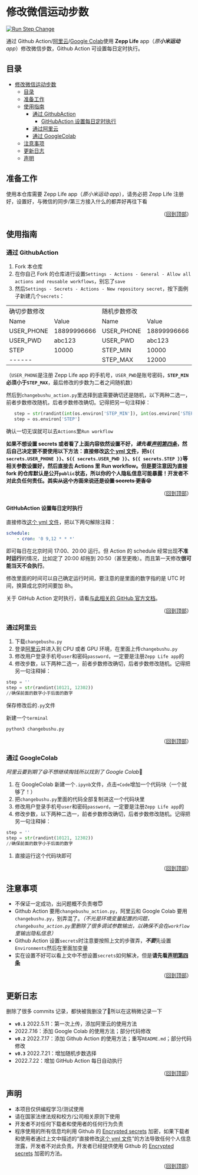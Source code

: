 <!-- markdownlint-disable MD041 MD010 MD033 -->
# 修改微信运动步数

[![Run Step Change](https://github.com/Akagi201/ChangeWechatSport/actions/workflows/runner.yml/badge.svg)](https://github.com/Akagi201/ChangeWechatSport/actions/workflows/runner.yml)

通过 Github Action/[阿里云](https://tianchi.aliyun.com/notebook-ai "不需要magic network")/[Google Colab](https://colab.research.google.com/ "需要magic network")使用 **Zepp Life** app（*原**小米运动**app*）修改微信步数，Github Action 可设置每日定时执行。

## 目录

- [修改微信运动步数](#修改微信运动步数)
  - [目录](#目录)
  - [准备工作](#准备工作)
  - [使用指南](#使用指南)
    - [通过 GithubAction](#通过-githubaction)
      - [GitHubAction 设置每日定时执行](#githubaction-设置每日定时执行)
    - [通过阿里云](#通过阿里云)
    - [通过 GoogleColab](#通过-googlecolab)
  - [注意事项](#注意事项)
  - [更新日志](#更新日志)
  - [声明](#声明)

## 准备工作

使用本仓库需要 Zepp Life app（*原小米运动 app*），请务必把 Zepp Life 注册好，设置好，与微信的同步/第三方接入什么的都弄好再往下看

<p align="right">（<a href="#修改微信运动步数">回到顶部</a>）</p>
  
## 使用指南

### 通过 GithubAction

1. Fork 本仓库
2. 在你自己 Fork 的仓库进行设置`Settings - Actions - General - Allow all actions and reusable workflows`，别忘了`save`
3. 然后`Settings - Secrets - Actions - New repository secret`，按下面例子新建几个`secrets`：

<table>
<tr>
  <td colspan="2">确切步数修改</td>
  <td colspan="2">随机步数修改</td>
</tr>
<tr>
  <td>Name</td>
  <td>Value</td>
  <td>Name</td>
  <td>Value</td>
</tr>
<tr>
  <td>USER_PHONE</td>
  <td>18899996666</td>
  <td>USER_PHONE</td>
  <td>18899996666</td>
</tr>
<tr>
  <td>USER_PWD</td>
  <td>abc123</td>
  <td>USER_PWD</td>
  <td>abc123</td>
</tr>
<tr>
  <td>STEP</td>
  <td>10000</td>
  <td>STEP_MIN</td>
  <td>10000</td>
</tr>
<tr>
  <td colspan="2">------</td>
  <td>STEP_MAX</td>
  <td>12000</td>
</tr>
</table>

（`USER_PHONE`是注册 Zepp Life app 的手机号，`USER_PWD`是账号密码，**`STEP_MIN`必须小于`STEP_MAX`**，最后修改的步数为二者之间随机数）

然后到`changebushu_action.py`里选择到底需要确切还是随机，以下两种二选一，前者步数修改随机，后者步数修改确切。记得把另一句注释掉：

```python
   step = str(randint(int(os.environ['STEP_MIN']), int(os.environ['STEP_MAX'])))
   step = os.environ['STEP']
```

确认一切无误就可以去`Actions`里`Run workflow`

**如果不想设置 secrets 或者看了上面内容依然设置不好，*请先看[声明第四条](#声明)*，然后自己决定要不要使用以下方法：直接修改[这个 yml 文件](/.github/workflows/RunFunction.yml)，把`${{ secrets.USER_PHONE }}`、`${{ secrets.USER_PWD }}`、`${{ secrets.STEP }}`等相关参数设置好，然后直接去 Actions 里 Run workflow。但是要注意因为直接 fork 的仓库默认是公开`public`状态，所以你的个人隐私信息可能暴露！开发者不对此负任何责任。~~其实从这个方面来说还是设置 secrets 更香:stuck_out_tongue_closed_eyes:~~**

<p align="right">（<a href="#修改微信运动步数">回到顶部</a>）</p>

#### GitHubAction 设置每日定时执行

直接修改[这个 yml 文件](/.github/workflows/RunFunction.yml)，把以下两句解除注释：

```yaml
schedule:
    - cron: '0 9,12 * * *'
```

即可每日在北京时间 17:00、20:00 运行。但 Action 的 schedule 经常出现**不准时运行**的情况，比如定了 20:00 却拖到 20:50（甚至更晚）。而且第一天修改**很可能当天不会执行**。

修改里面的时间可以自己确定运行时间，要注意的是里面的数字指的是 UTC 时间，换算成北京时间要加 8h。

关于 GitHub Action 定时执行，请看[与此相关的 GitHub 官方文档](https://docs.github.com/en/actions/using-workflows/events-that-trigger-workflows#schedule)。

<p align="right">（<a href="#修改微信运动步数">回到顶部</a>）</p>

### 通过阿里云

1. 下载`changebushu.py`
2. 登录[阿里云](https://tianchi.aliyun.com/notebook-ai "不需要magic network")并进入到 CPU 或者 GPU 环境，在里面上传`changebushu.py`
3. 修改用户登录手机号`user`和密码`password`，一定要是注册`Zepp Life app`的
4. 修改步数，以下两种二选一，前者步数修改确切，后者步数修改随机。记得把另一句注释掉：

```python
step = ''
step = str(randint(10121, 12302))
//确保前面的数字小于后面的数字
```

保存修改后的`.py`文件

新建一个`terminal`

```bash
python3 changebushu.py
```

<p align="right">（<a href="#修改微信运动步数">回到顶部</a>）</p>

### 通过 GoogleColab

*阿里云要到期了:laughing:不想继续掏钱所以找到了 Google Colab*:zany_face:

1. 在 GoogleColab 新建一个`.ipynb`文件，点击`+Code`增加一个代码块（一个就够了！）
2. 把`changebushu.py`里面的代码全部复制进这一个代码块里
3. 修改用户登录手机号`user`和密码`password`，一定要是注册`Zepp Life app`的
4. 修改步数，以下两种二选一，前者步数修改确切，后者步数修改随机。记得把另一句注释掉：

```python
step = ''
step = str(randint(10121, 12302))
//确保前面的数字小于后面的数字
```

  1. 直接运行这个代码块即可
  
<p align="right">（<a href="#修改微信运动步数">回到顶部</a>）</p>
  
## 注意事项

- 不保证一定成功，出问题概不负责嗷:innocent:
- Github Action 要用`changebushu_action.py`，阿里云和 Google Colab 要用`changebushu.py`，别弄混了。*（不光是环境变量配置的问题，`changebushu_action.py`里删除了很多调试参数输出，以确保不会在`workflow`里输出隐私信息）*
- Github Action 设置`secrets`时注意要按照上文的步骤弄，***不要***先设置`Environments`然后在里面加变量
- 实在设置不好可以看上文中不想设置`secrets`如何解决，但是**请先看[声明第四条](#声明)**

<p align="right">（<a href="#修改微信运动步数">回到顶部</a>）</p>
  
## 更新日志

删除了很多 commits 记录，都快被我删没了:rofl:所以在这稍微记录一下

- **`v0.1`** 2022.5.11：第一次上传，添加阿里云的使用方法
- 2022.7.16：添加 Google Colab 的使用方法；部分代码修改
- **`v0.2`** 2022.7.17：添加 Github Action 的使用方法；重写`README.md`；部分代码修改
- **`v0.3`** 2022.7.21：增加随机步数选择
- 2022.7.22：增加 GitHub Action 每日自动执行
  
<p align="right">（<a href="#修改微信运动步数">回到顶部</a>）</p>

## 声明

- 本项目仅供编程学习/测试使用
- 请在国家法律法规和校方/公司相关原则下使用
- 开发者不对任何下载者和使用者的任何行为负责
- 程序使用的所有信息均利用 Github 的 [Encrypted secrets](https://docs.github.com/en/actions/security-guides/encrypted-secrets) 加密，如果下载者和使用者通过上文中描述的“直接修改[这个 yml 文件](/.github/workflows/RunFunction.yml)”的方法导致任何个人信息泄露，开发者不对此负责。开发者已经提供使用 Github 的 [Encrypted secrets](https://docs.github.com/en/actions/security-guides/encrypted-secrets) 加密的方法。

<p align="right">（<a href="#修改微信运动步数">回到顶部</a>）</p>
